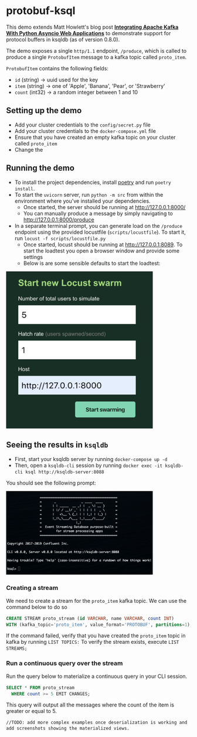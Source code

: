 # protobuf-ksql
This demo extends Matt Howlett's blog post [**Integrating Apache Kafka With Python Asyncio Web Applications**](https://www.confluent.io/blog/kafka-python-asyncio-integration/) to demonstrate support for protocol buffers in ksqldb (as of version 0.8.0).

The demo exposes a single `http/1.1` endpoint, `/produce`, which is called to produce a single `ProtobufItem` message to a kafka topic called `proto_item`.

`ProtobufItem` contains the following fields:
- `id` (string) -> uuid used for the key
- `item` (string) -> one of 'Apple', 'Banana', 'Pear', or 'Strawberry'
- `count` (int32) -> a random integer between 1 and 10

## Setting up the demo
- Add your cluster credentials to the `config/secret.py` file
- Add your cluster credentials to the `docker-compose.yml` file
- Ensure that you have created an empty kafka topic on your cluster called `proto_item`
- Change the 

## Running the demo
- To install the project dependencies, install [poetry](https://python-poetry.org/) and run `poetry install`.
- To start the `uvicorn` server, run `python -m src` from within the environment where you've installed your dependencies.
  - Once started, the server should be running at http://127.0.0.1:8000/
  - You can manually produce a message by simply navigating to http://127.0.0.1:8000/produce
- In a separate terminal prompt, you can generate load on the `/produce` endpoint using the provided locustfile (`scripts/locustfile`).  To start it, run `locust -f scripts/locustfile.py`
  - Once started, locust should be running at http://127.0.0.1:8089.  To start the loadtest you open a browser window and provide some settings
  - Below is are some sensible defaults to start the loadtest:

<img src="img/loadtest.png" width="400">

## Seeing the results in `ksqldb`
- First, start your ksqldb server by running `docker-compose up -d`
- Then, open a `ksqldb-cli` session by running `docker exec -it ksqldb-cli ksql http://ksqldb-server:8088`

You should see the following prompt:

<img src="img/ksql-cli.png" width="400">

### Creating a stream
We need to create a stream for the `proto_item` kafka topic.  We can use the command below to do so
```sql
CREATE STREAM proto_stream (id VARCHAR, name VARCHAR, count INT)
WITH (kafka_topic='proto_item', value_format='PROTOBUF', partitions=1);
```
If the command failed, verify that you have created the `proto_item` topic in kafka by running `LIST TOPICS:`
To verify the stream exists, execute `LIST STREAMS;`

### Run a continuous query over the stream
Run the query below to materialize a continuous query in your CLI session.
```sql
SELECT * FROM proto_stream
  WHERE count >= 5 EMIT CHANGES;
```
This query will output all the messages where the count of the item is greater or equal to 5.

```
//TODO: add more complex examples once deserialization is working and add screenshots showing the materialized views.
```